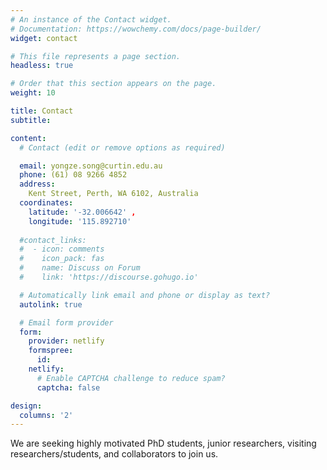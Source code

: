 ```yaml
---
# An instance of the Contact widget.
# Documentation: https://wowchemy.com/docs/page-builder/
widget: contact

# This file represents a page section.
headless: true

# Order that this section appears on the page.
weight: 10

title: Contact
subtitle:

content:
  # Contact (edit or remove options as required)

  email: yongze.song@curtin.edu.au
  phone: (61) 08 9266 4852
  address:
    Kent Street, Perth, WA 6102, Australia
  coordinates:
    latitude: '-32.006642' , 
    longitude: '115.892710'
  
  #contact_links:
  #  - icon: comments
  #    icon_pack: fas
  #    name: Discuss on Forum
  #    link: 'https://discourse.gohugo.io'

  # Automatically link email and phone or display as text?
  autolink: true

  # Email form provider
  form:
    provider: netlify
    formspree:
      id:
    netlify:
      # Enable CAPTCHA challenge to reduce spam?
      captcha: false

design:
  columns: '2'
---
```


We are seeking highly motivated PhD students, junior researchers, visiting researchers/students, and collaborators to join us.

